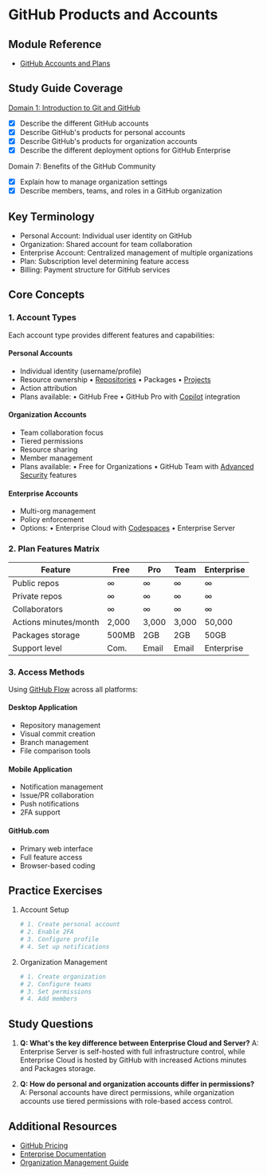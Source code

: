 # GitHub Products and Accounts

## Module Reference

- [GitHub Accounts and Plans](https://learn.microsoft.com/en-us/training/modules/github-accounts-plans)

## Study Guide Coverage

[Domain 1: Introduction to Git and GitHub](https://github.com/LadyKerr/github-certification-guide/blob/main/study-guides/gh-foundations.md#domain-1-introduction-to-git-and-github)

- [x] Describe the different GitHub accounts
- [x] Describe GitHub's products for personal accounts
- [x] Describe GitHub's products for organization accounts
- [x] Describe the different deployment options for GitHub Enterprise

Domain 7: Benefits of the GitHub Community

- [x] Explain how to manage organization settings
- [x] Describe members, teams, and roles in a GitHub organization

## Key Terminology

- Personal Account: Individual user identity on GitHub
- Organization: Shared account for team collaboration
- Enterprise Account: Centralized management of multiple organizations
- Plan: Subscription level determining feature access
- Billing: Payment structure for GitHub services

## Core Concepts

### 1. Account Types

Each account type provides different features and capabilities:

#### Personal Accounts

- Individual identity (username/profile)
- Resource ownership
  • [Repositories](./02-introduction-github.md#repositories)
  • Packages
  • [Projects](./07-github-projects.md)
- Action attribution
- Plans available:
  • GitHub Free
  • GitHub Pro with [Copilot](./05-github-copilot.md) integration

#### Organization Accounts

- Team collaboration focus
- Tiered permissions
- Resource sharing
- Member management
- Plans available:
  • Free for Organizations
  • GitHub Team with [Advanced Security](./04-code-scanning.md) features

#### Enterprise Accounts

- Multi-org management
- Policy enforcement
- Options:
  • Enterprise Cloud with [Codespaces](./06-github-codespaces.md)
  • Enterprise Server

### 2. Plan Features Matrix

| Feature                | Free  | Pro   | Team  | Enterprise |
|-----------------------|-------|-------|-------|------------|
| Public repos          | ∞     | ∞     | ∞     | ∞          |
| Private repos         | ∞     | ∞     | ∞     | ∞          |
| Collaborators         | ∞     | ∞     | ∞     | ∞          |
| Actions minutes/month | 2,000 | 3,000 | 3,000 | 50,000     |
| Packages storage      | 500MB | 2GB   | 2GB   | 50GB       |
| Support level         | Com.  | Email | Email | Enterprise |

### 3. Access Methods

Using [GitHub Flow](./02-introduction-github.md#github-flow) across all platforms:

#### Desktop Application

- Repository management
- Visual commit creation
- Branch management
- File comparison tools

#### Mobile Application

- Notification management
- Issue/PR collaboration
- Push notifications
- 2FA support

#### GitHub.com

- Primary web interface
- Full feature access
- Browser-based coding

## Practice Exercises

1. Account Setup

    ```bash
    # 1. Create personal account
    # 2. Enable 2FA
    # 3. Configure profile
    # 4. Set up notifications
    ```

2. Organization Management

    ```bash
    # 1. Create organization
    # 2. Configure teams
    # 3. Set permissions
    # 4. Add members
    ```

## Study Questions

1. **Q: What's the key difference between Enterprise Cloud and Server?**
   A: Enterprise Server is self-hosted with full infrastructure control,
      while Enterprise Cloud is hosted by GitHub with increased Actions
      minutes and Packages storage.

2. **Q: How do personal and organization accounts differ in permissions?**
   A: Personal accounts have direct permissions, while organization
      accounts use tiered permissions with role-based access control.

## Additional Resources

- [GitHub Pricing](https://github.com/pricing)
- [Enterprise Documentation](https://docs.github.com/enterprise-cloud)
- [Organization Management Guide](https://docs.github.com/organizations)
